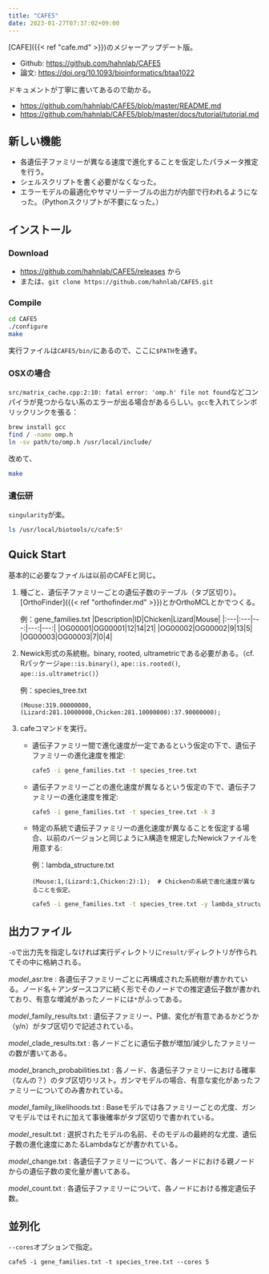 ```yaml
---
title: "CAFE5"
date: 2023-01-27T07:37:02+09:00
---
```


[CAFE]({{< ref "cafe.md" >}})のメジャーアップデート版。
- Github: https://github.com/hahnlab/CAFE5
- 論文: https://doi.org/10.1093/bioinformatics/btaa1022

ドキュメントが丁寧に書いてあるので助かる。
- https://github.com/hahnlab/CAFE5/blob/master/README.md
- https://github.com/hahnlab/CAFE5/blob/master/docs/tutorial/tutorial.md

## 新しい機能
- 各遺伝子ファミリーが異なる速度で進化することを仮定したパラメータ推定を行う。
- シェルスクリプトを書く必要がなくなった。
- エラーモデルの最適化やサマリーテーブルの出力が内部で行われるようになった。（Pythonスクリプトが不要になった。）

## インストール
### Download
- https://github.com/hahnlab/CAFE5/releases から
- または、`git clone https://github.com/hahnlab/CAFE5.git`

### Compile
```sh
cd CAFE5
./configure
make
```
実行ファイルは`CAFE5/bin/`にあるので、ここに`$PATH`を通す。

### OSXの場合
`src/matrix_cache.cpp:2:10: fatal error: 'omp.h' file not found`などコンパイラが見つからない系のエラーが出る場合があるらしい。`gcc`を入れてシンボリックリンクを張る：
```sh
brew install gcc
find / -name omp.h
ln -sv path/to/omp.h /usr/local/include/
```
改めて、
```sh
make
```

### 遺伝研
`singularity`が楽。
```sh
ls /usr/local/biotools/c/cafe:5*
```

## Quick Start
基本的に必要なファイルは以前のCAFEと同じ。

1. 種ごと、遺伝子ファミリーごとの遺伝子数のテーブル（タブ区切り）。[OrthoFinder]({{< ref "orthofinder.md" >}})とかOrthoMCLとかでつくる。

	例：gene_families.txt
|Description|ID|Chicken|Lizard|Mouse|
|:---|:---|---:|---:|---:|
|OG00001|OG00001|12|14|21|
|OG00002|OG00002|9|13|5|
|OG00003|OG00003|7|0|4|

2. Newick形式の系統樹。binary, rooted, ultrametricである必要がある。（cf. Rパッケージ`ape::is.binary()`, `ape::is.rooted()`, `ape::is.ultrametric()`）

	例：species_tree.txt
	```
	(Mouse:319.00000000,(Lizard:281.10000000,Chicken:281.10000000):37.90000000);
	```

3. cafeコマンドを実行。
	- 遺伝子ファミリー間で進化速度が一定であるという仮定の下で、遺伝子ファミリーの進化速度を推定:
		```sh
		cafe5 -i gene_families.txt -t species_tree.txt
		```

	- 遺伝子ファミリーごとの進化速度が異なるという仮定の下で、遺伝子ファミリーの進化速度を推定:
		```sh
		cafe5 -i gene_families.txt -t species_tree.txt -k 3
		```

	- 特定の系統で遺伝子ファミリーの進化速度が異なることを仮定する場合、以前のバージョンと同じようにλ構造を規定したNewickファイルを用意する:

		例：lambda_structure.txt
		```
		(Mouse:1,(Lizard:1,Chicken:2):1);  # Chickenの系統で進化速度が異なることを仮定。
		```
		```sh
		cafe5 -i gene_families.txt -t species_tree.txt -y lambda_structure.txt
		```

## 出力ファイル
`-o`で出力先を指定しなければ実行ディレクトリに`result/`ディレクトリが作られてその中に格納される。

*model*_asr.tre
:	各遺伝子ファミリーごとに再構成された系統樹が書かれている。ノード名＋アンダースコアに続く形でそのノードでの推定遺伝子数が書かれており、有意な増減があったノードには`*`がふってある。

*model*\_family\_results.txt
:	遺伝子ファミリー、P値、変化が有意であるかどうか（y/n）がタブ区切りで記述されている。

*model*\_clade\_results.txt
:	各ノードごとに遺伝子数が増加/減少したファミリーの数が書いてある。

*model*\_branch\_probabilities.txt
:	各ノード、各遺伝子ファミリーにおける確率（なんの？）のタブ区切りリスト。ガンマモデルの場合、有意な変化があったファミリーについてのみ書かれている。

*model*\_family\_likelihoods.txt
:	Baseモデルでは各ファミリーごとの尤度、ガンマモデルではそれに加えて事後確率がタブ区切りで書かれている。

*model*_result.txt
:	選択されたモデルの名前、そのモデルの最終的な尤度、遺伝子数の進化速度にあたるLambdaなどが書かれている。

*model*_change.txt
:	各遺伝子ファミリーについて、各ノードにおける親ノードからの遺伝子数の変化量が書いてある。

*model*_count.txt
:	各遺伝子ファミリーについて、各ノードにおける推定遺伝子数。

## 並列化
`--cores`オプションで指定。
```
cafe5 -i gene_families.txt -t species_tree.txt --cores 5
```
